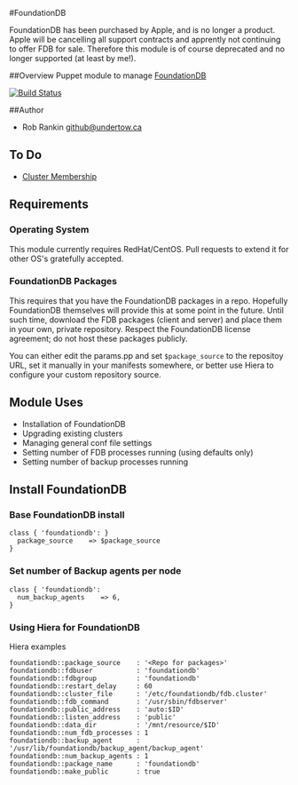 #FoundationDB

FoundationDB has been purchased by Apple, and is no longer a product.  Apple will be cancelling all support contracts and apprently not continuing to offer FDB for sale.  Therefore this module is of course deprecated and no longer supported (at least by me!).

##Overview
Puppet module to manage [FoundationDB](https://foundationdb.com/)

[![Build Status](https://travis-ci.org/BedeGaming/puppet-foundationdb.svg?branch=master)](https://travis-ci.org/BedeGaming/puppet-foundationdb)

##Author
* Rob Rankin <github@undertow.ca>

## To Do
* [Cluster Membership](https://github.com/BedeGaming/puppet-foundationdb/issues/6)

## Requirements

### Operating System
This module currently requires RedHat/CentOS.  Pull requests to extend it for other OS's gratefully accepted.

### FoundationDB Packages
This requires that you have the FoundationDB packages in a repo.  Hopefully FoundationDB themselves will provide this at some point in the future.  Until such time, download the FDB packages (client and server) and place them in your own, private repository.  Respect the FoundationDB license agreement; do not host these packages publicly.

You can either edit the params.pp and set `$package_source` to the repositoy URL, set it manually in your manifests somewhere, or better use Hiera to configure your custom repository source.

## Module Uses

* Installation of FoundationDB
* Upgrading existing clusters
* Managing general conf file settings
* Setting number of FDB processes running (using defaults only)
* Setting number of backup processes running

## Install FoundationDB

### Base FoundationDB install
```
class { 'foundationdb': }
  package_source    => $package_source
}
```

### Set number of Backup agents per node

```
class { 'foundationdb':
  num_backup_agents    => 6,
}
```

### Using Hiera for FoundationDB

Hiera examples

```
foundationdb::package_source    : '<Repo for packages>'
foundationdb::fdbuser           : 'foundationdb'
foundationdb::fdbgroup          : 'foundationdb'
foundationdb::restart_delay     : 60
foundationdb::cluster_file      : '/etc/foundationdb/fdb.cluster'
foundationdb::fdb_command       : '/usr/sbin/fdbserver'
foundationdb::public_address    : 'auto:$ID'
foundationdb::listen_address    : 'public'
foundationdb::data_dir          : '/mnt/resource/$ID'
foundationdb::num_fdb_processes : 1
foundationdb::backup_agent      : '/usr/lib/foundationdb/backup_agent/backup_agent'
foundationdb::num_backup_agents : 1
foundationdb::package_name      : 'foundationdb'
foundationdb::make_public       : true
```


